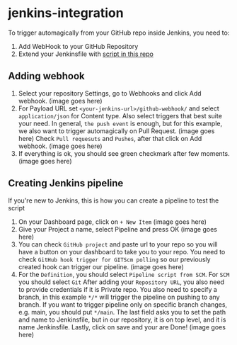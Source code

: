 # jenkins-integration

To trigger automagically from your GitHub repo inside Jenkins, you need to:

1. Add WebHook to your GitHub Repository
2. Extend your Jenkinsfile with [script in this repo](Jenkinsfile)

## Adding webhook

1. Select your repository Settings, go to Webhooks and click Add webhook. 
(image goes here)
2. For Payload URL set `<your-jenkins-url>/github-webhook/` and select `application/json` for Content type.
Also select triggers that best suite your need. 
In general, `the push event` is enough, but for this example, we also want to trigger automagically on Pull Request.
(image goes here)
Check `Pull requesuts` and `Pushes`, after that click on Add webhook.
(image goes here)
3. If everything is ok, you should see green checkmark after few moments.
(image goes here)

## Creating Jenkins pipeline

If you're new to Jenkins, this is how you can create a pipeline to test the script

1. On your Dashboard page, click on `+ New Item`
(image goes here)
2. Give your Project a name, select Pipeline and press OK
(image goes here)
3. You can check `GitHub project` and paste url to your repo so you will have a button on your dashboard to take you to your repo.
You need to check `GitHub hook trigger for GITScm polling` so our previously created hook can trigger our pipeline.
(image goes here)
4. For the `Definition`, you should select `Pipeline script from SCM`.
For `SCM` you should select `Git`
After adding your `Repository URL`, you also need to provide credentials if it is Private repo.
You also need to specify a branch, in this example `*/*` will trigger the pipeline on pushing to any branch.
If you want to trigger pipeline only on specific branch changes, e.g. main, you should put `*/main`.
The last field asks you to set the path and name to Jenkinsfile, but in our repository, it is on top level, and it is name Jenkinsfile.
Lastly, click on save and your are Done!
(image goes here)
